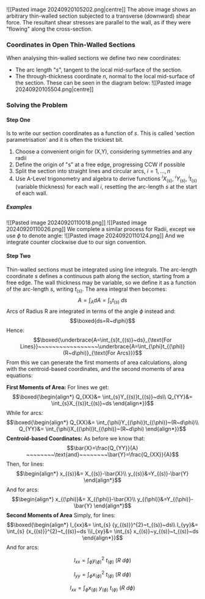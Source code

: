 ![[Pasted image 20240920105202.png|centre]]
The above image shows an arbitrary thin-walled section subjected to a transverse (downward) shear force. The resultant shear stresses are parallel to the wall, as if they were "flowing" along the cross-section.

### Coordinates in Open Thin-Walled Sections
When analysing thin-walled sections we define two new coordinates:
- The arc length "$s$", tangent to the local mid-surface of the section.
- The through-thickness coordinate $n$, normal to the local mid-surface of the section.
These can be seen in the diagram below:
![[Pasted image 20240920105504.png|centre]]
### Solving the Problem
#### Step One
Is to write our section coordinates as a function of $s$. This is called 'section parametrisation' and it is often the trickiest bit.
1) Choose a convenient origin for (X,Y), considering symmetries and any radii
2) Define the origin of "s" at a free edge, progressing CCW if possible
3) Split the section into straight lines and circular arcs, $i=1,..., n$
4) Use A-Level trigonometry and algebra to derive functions $^{i}X_{(s)}$, $^{i}Y_{(s)}$, $^{i}t_{(s)}$ (variable thickness) for each wall $i$, resetting the arc-length $s$ at the start of each wall.
##### Examples
![[Pasted image 20240920110018.png]]
![[Pasted image 20240920110026.png]]
We complete a similar process for Radii, except we use $\phi$ to denote angle:
![[Pasted image 20240920110124.png]]
And we integrate counter clockwise due to our sign convention. 
#### Step Two
Thin-walled sections must be integrated using line integrals. The arc-length coordinate $s$ defines a continuous path along the section, starting from a free edge.
The wall thickness may be variable, so we define it as a function of the arc-length $s$, writing $t_{(s)}$.
The area integral then becomes:
$$A=\int_{A}dA=\int_{s}t_{(s)}~ds$$
Arcs of Radius R are integrated in terms of the angle $\phi$ instead and:
$$\boxed{ds=R~d\phi}$$
Hence:
$$\boxed{\underbrace{A=\int_{s}t_{(s)}~ds}_{\text{For Lines}}~~~~~~~~~~~~~~~~~\underbrace{A=\int_{\phi}t_{(\phi)}(R~d\phi)}_{\text{For Arcs}}}$$
From this we can generate the first moments of area calculations, along with the centroid-based coordinates, and the second moments of area equations:

**First Moments of Area:**
For lines we get:
$$\boxed{\begin{align*}
Q_{XX}&= \int_{s}Y_{(s)}t_{(s)}~ds\\
Q_{YY}&= \int_{s}X_{(s)}t_{(s)}~ds
\end{align*}}$$
While for arcs:
$$\boxed{\begin{align*}
Q_{XX}&= \int_{\phi}Y_{(\phi)}t_{(\phi)}~(R~d\phi)\\
Q_{YY}&= \int_{\phi}X_{(\phi)}t_{(\phi)}~(R~d\phi)
\end{align*}}$$
**Centroid-based Coordinates:**
As before we know that:
$$\bar{X}=\frac{Q_{YY}}{A} ~~~~~~~~\text{and}~~~~~~~~\bar{Y}=\frac{Q_{XX}}{A}$$
Then, for lines:
$$\begin{align*}
x_{(s)}&= X_{(s)}-\bar{X}\\
y_{(s)}&=Y_{(s)}-\bar{Y} 
\end{align*}$$
And for arcs:
$$\begin{align*}
x_{(\phi)}&= X_{(\phi)}-\bar{X}\\
y_{(\phi)}&=Y_{(\phi)}-\bar{Y} 
\end{align*}$$
**Second Moments of Area**
Simply, for lines:
$$\boxed{\begin{align*}
I_{xx}&= \int_{s} {y_{(s)}}^{2}~t_{(s)}~ds\\
I_{yy}&= \int_{s} {x_{(s)}}^{2}~t_{(s)}~ds
\\I_{xy}&= \int_{s} x_{(s)}~y_{(s)}~t_{(s)}~ds
\end{align*}}$$
And for arcs:

$$I_{xx}=\int_{\phi} {y_{(\phi)}}^{2}~t_{(\phi)}~(R~d\phi)$$

$$I_{yy}=\int_{\phi} {x_{(\phi)}}^{2}~t_{(\phi)}~(R~d\phi)$$

$$I_{xx}=\int_{\phi} x_{(\phi)}~y_{(\phi)}~t_{(\phi)}~(R~d\phi)$$
